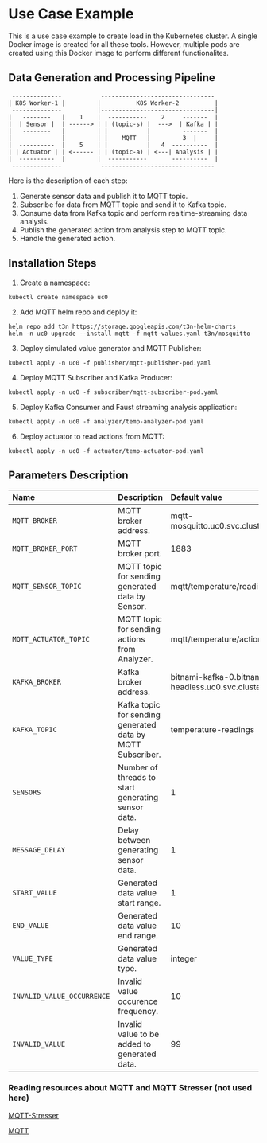 # Use Case Example
This is a use case example to create load in the Kubernetes cluster. A single Docker image is created for all these tools. However, multiple pods are created using this Docker image to perform different functionalites.

## Data Generation and Processing Pipeline
```shell
 --------------           -------------------------------- 
| K8S Worker-1 |         |          K8S Worker-2          |          
 --------------          |--------------------------------|          
|   --------   |    1    |  -----------    2     -------  |       
|  | Sensor |  | ------> | | (topic-s) |  --->  | Kafka | |  
|   --------   |         | |           |         -------  |       
|              |         | |    MQTT   |         3  |     |
|  ----------  |    5    | |           |   4  ----------  |
| | Actuator | | <------ | | (topic-a) | <---| Analysis | | 
|  ----------  |         |  -----------       ----------  |
 --------------           -------------------------------- 
```
Here is the description of each step:
1. Generate sensor data and publish it to MQTT topic.
2. Subscribe for data from MQTT topic and send it to Kafka topic.
3. Consume data from Kafka topic and perform realtime-streaming data analysis.
4. Publish the generated action from analysis step to MQTT topic.
5. Handle the generated action.

## Installation Steps
1. Create a namespace:
```shell
kubectl create namespace uc0
```

2. Add MQTT helm repo and deploy it:
```shell
helm repo add t3n https://storage.googleapis.com/t3n-helm-charts
helm -n uc0 upgrade --install mqtt -f mqtt-values.yaml t3n/mosquitto
```

<!-- 
Deploy mqtt-stresser:
```shell
kubectl apply -f -n uc0 mqtt-stresser-pod.yaml
```
-->

3. Deploy simulated value generator and MQTT Publisher:
```shell
kubectl apply -n uc0 -f publisher/mqtt-publisher-pod.yaml
```

4. Deploy MQTT Subscriber and Kafka Producer:
```shell
kubectl apply -n uc0 -f subscriber/mqtt-subscriber-pod.yaml
```

5. Deploy Kafka Consumer and Faust streaming analysis application:
```shell
kubectl apply -n uc0 -f analyzer/temp-analyzer-pod.yaml
```

6. Deploy actuator to read actions from MQTT:
```shell
kubectl apply -n uc0 -f actuator/temp-actuator-pod.yaml
```

## Parameters Description
| Name                       | Description                                                | Default value                                                     |
|:---------------------------|:-----------------------------------------------------------|:------------------------------------------------------------------|
| `MQTT_BROKER`              | MQTT broker address.                                       | mqtt-mosquitto.uc0.svc.cluster.local                              |
| `MQTT_BROKER_PORT`         | MQTT broker port.                                          | 1883                                                              |
| `MQTT_SENSOR_TOPIC`        | MQTT topic for sending generated data by Sensor.           | mqtt/temperature/readings                                         |
| `MQTT_ACTUATOR_TOPIC`      | MQTT topic for sending actions from Analyzer.              | mqtt/temperature/actions                                          |
| `KAFKA_BROKER`             | Kafka broker address.                                      | bitnami-kafka-0.bitnami-kafka-headless.uc0.svc.cluster.local:9092 |
| `KAFKA_TOPIC`              | Kafka topic for sending generated data by MQTT Subscriber. | temperature-readings                                              |
| `SENSORS`                  | Number of threads to start generating sensor data.         | 1                                                                 | 
| `MESSAGE_DELAY`            | Delay between generating sensor data.                      | 1                                                                 |
| `START_VALUE`              | Generated data value start range.                          | 1                                                                 |
| `END_VALUE`                | Generated data value end range.                            | 10                                                                |
| `VALUE_TYPE`               | Generated data value type.                                 | integer                                                           |
| `INVALID_VALUE_OCCURRENCE` | Invalid value occurence frequency.                         | 10                                                                |
| `INVALID_VALUE`            | Invalid value to be added to generated data.               | 99                                                                |


### Reading resources about MQTT and MQTT Stresser (not used here)

[MQTT-Stresser](https://github.com/flaviostutz/mqtt-stresser)

[MQTT](https://github.com/t3n/helm-charts/tree/master/mosquitto)